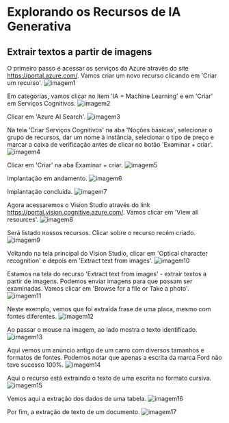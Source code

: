 # Explorando os Recursos de IA Generativa

## Extrair textos a partir de imagens

O primeiro passo é acessar os serviços da Azure através do site https://portal.azure.com/. 
Vamos criar um novo recurso clicando em 'Criar um recurso'.
![imagem1](https://github.com/franciscampos91/microsoft-azure-ai-fundamentals-dio/blob/main/DP05%20-%20Explorando%20os%20Recursos%20de%20IA%20Generativa/prints/img01.png)

Em categorias, vamos clicar no item 'IA + Machine Learning' e em 'Criar' em Serviços Cognitivos.
![imagem2](https://github.com/franciscampos91/microsoft-azure-ai-fundamentals-dio/blob/main/DP05%20-%20Explorando%20os%20Recursos%20de%20IA%20Generativa/prints/img02.png)

Clicar em 'Azure AI Search'.
![imagem3](https://github.com/franciscampos91/microsoft-azure-ai-fundamentals-dio/blob/main/DP05%20-%20Explorando%20os%20Recursos%20de%20IA%20Generativa/prints/img03.png)

Na tela 'Criar Serviços Cognitivos' na aba 'Noções básicas', selecionar o grupo de recursos, dar um nome à instância, selecionar o tipo de preço e marcar a caixa de verificação  antes de clicar no botão 'Examinar + criar'.
![imagem4](https://github.com/franciscampos91/microsoft-azure-ai-fundamentals-dio/blob/main/DP05%20-%20Explorando%20os%20Recursos%20de%20IA%20Generativa/prints/img04.png)

Clicar em 'Criar' na aba Examinar + criar.
![imagem5](https://github.com/franciscampos91/microsoft-azure-ai-fundamentals-dio/blob/main/DP05%20-%20Explorando%20os%20Recursos%20de%20IA%20Generativa/prints/img05.png)

Implantação em andamento.
![imagem6](https://github.com/franciscampos91/microsoft-azure-ai-fundamentals-dio/blob/main/DP05%20-%20Explorando%20os%20Recursos%20de%20IA%20Generativa/prints/img06.png)

Implantação concluída.
![imagem7](https://github.com/franciscampos91/microsoft-azure-ai-fundamentals-dio/blob/main/DP05%20-%20Explorando%20os%20Recursos%20de%20IA%20Generativa/prints/img07.png)

Agora  acessaremos o Vision Studio através do link https://portal.vision.cognitive.azure.com/.
Vamos clicar em 'View all resources'.
![imagem8](https://github.com/franciscampos91/microsoft-azure-ai-fundamentals-dio/blob/main/DP05%20-%20Explorando%20os%20Recursos%20de%20IA%20Generativa/prints/img08.png)

Será listado nossos recursos. Clicar sobre o recurso recém criado.
![imagem9](https://github.com/franciscampos91/microsoft-azure-ai-fundamentals-dio/blob/main/DP05%20-%20Explorando%20os%20Recursos%20de%20IA%20Generativa/prints/img09.png)

Voltando na tela principal do Vision Studio, clicar em 'Optical character recognition' e depois em 'Extract text from images'.
![imagem10](https://github.com/franciscampos91/microsoft-azure-ai-fundamentals-dio/blob/main/DP05%20-%20Explorando%20os%20Recursos%20de%20IA%20Generativa/prints/img10.png)

Estamos na tela do recurso 'Extract text from images' - extrair textos a partir de imagens. Podemos enviar imagens para que possam ser examinadas. Vamos clicar em 'Browse for a file or Take a photo'.
![imagem11](https://github.com/franciscampos91/microsoft-azure-ai-fundamentals-dio/blob/main/DP05%20-%20Explorando%20os%20Recursos%20de%20IA%20Generativa/prints/img11.png)

Neste exemplo, vemos que foi extraída frase de uma placa, mesmo com fontes diferentes. 
![imagem12](https://github.com/franciscampos91/microsoft-azure-ai-fundamentals-dio/blob/main/DP05%20-%20Explorando%20os%20Recursos%20de%20IA%20Generativa/prints/img12.png)

Ao passar o mouse na imagem, ao lado mostra o texto identificado.
![imagem13](https://github.com/franciscampos91/microsoft-azure-ai-fundamentals-dio/blob/main/DP05%20-%20Explorando%20os%20Recursos%20de%20IA%20Generativa/prints/img13.png)

Aqui vemos um anúncio antigo de um carro com diversos tamanhos e formatos de fontes. Podemos notar que apenas a escrita da marca Ford não teve sucesso 100%.
![imagem14](https://github.com/franciscampos91/microsoft-azure-ai-fundamentals-dio/blob/main/DP05%20-%20Explorando%20os%20Recursos%20de%20IA%20Generativa/prints/img14.png)

Aqui o recurso está extraindo o texto de uma escrita no formato cursiva.
![imagem15](https://github.com/franciscampos91/microsoft-azure-ai-fundamentals-dio/blob/main/DP05%20-%20Explorando%20os%20Recursos%20de%20IA%20Generativa/prints/img15.png)

Vemos aqui a extração dos dados de uma tabela.
![imagem16](https://github.com/franciscampos91/microsoft-azure-ai-fundamentals-dio/blob/main/DP05%20-%20Explorando%20os%20Recursos%20de%20IA%20Generativa/prints/img16.png)

Por fim, a extração de texto de um documento.
![imagem17](https://github.com/franciscampos91/microsoft-azure-ai-fundamentals-dio/blob/main/DP05%20-%20Explorando%20os%20Recursos%20de%20IA%20Generativa/prints/img17.png)
